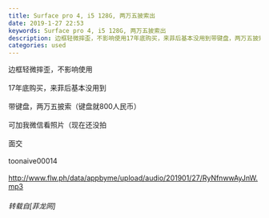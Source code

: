 ```yaml
---
title: Surface pro 4, i5 128G, 两万五披索出
date: 2019-1-27 22:53
keywords: Surface pro 4, i5 128G, 两万五披索出
description: 边框轻微摔歪，不影响使用17年底购买，来菲后基本没用到带键盘，两万五披索（键盘就800人民币）可加我微信看照片（现在还没拍面交toonaive00014http://www.flw.ph/data/appbyme/upload/audio/201901/27/RyNfnwwAyJnW.mp3
categories: used
---
```

<td class="t_f" id="postmessage_2824184">

边框轻微摔歪，不影响使用<br/>
<br/>
17年底购买，来菲后基本没用到<br/>
<br/>
带键盘，两万五披索（键盘就800人民币）<br/>
<br/>
可加我微信看照片（现在还没拍<br/>
<br/>
面交<br/>
<br/>
toonaive00014<br/>
<br/>
<a href="http://www.flw.ph/data/appbyme/upload/audio/201901/27/RyNfnwwAyJnW.mp3" target="_blank">http://www.flw.ph/data/appbyme/upload/audio/201901/27/RyNfnwwAyJnW.mp3</a></td>
###### 转载自[菲龙网]